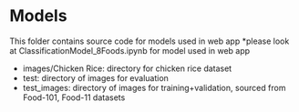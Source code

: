 # Models
This folder contains source code for models used in web app
*please look at ClassificationModel_8Foods.ipynb for model used in web app

- images/Chicken Rice: directory for chicken rice dataset
- test: directory of images for evaluation
- test_images: directory of images for training+validation, sourced from Food-101, Food-11 datasets
